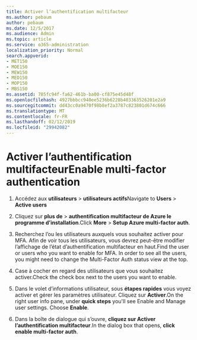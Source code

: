 ```yaml
---
title: Activer l’authentification multifacteur
ms.author: pebaum
author: pebaum
ms.date: 12/5/2017
ms.audience: Admin
ms.topic: article
ms.service: o365-administration
localization_priority: Normal
search.appverid:
- MET150
- MOE150
- MEW150
- MED150
- MOP150
- MBS150
ms.assetid: 785fc94f-fa62-461b-ba00-cf875e45d48f
ms.openlocfilehash: 4927bbbcc940ee5236b6228b403363526201e2a9
ms.sourcegitcommit: dd43cc0a9470f98b8ef2a3787c823801d674c666
ms.translationtype: MT
ms.contentlocale: fr-FR
ms.lasthandoff: 02/12/2019
ms.locfileid: "29942082"
---
```

# <a name="enable-multi-factor-authentication"></a><span data-ttu-id="159f9-102">Activer l’authentification multifacteur</span><span class="sxs-lookup"><span data-stu-id="159f9-102">Enable multi-factor authentication</span></span>

1. <span data-ttu-id="159f9-103">Accédez aux **utilisateurs** \> **utilisateurs actifs**</span><span class="sxs-lookup"><span data-stu-id="159f9-103">Navigate to **Users** \> **Active users**</span></span>
    
2. <span data-ttu-id="159f9-104">Cliquez sur **plus de** \> **authentification multifacteur de Azure le programme d’installation**.</span><span class="sxs-lookup"><span data-stu-id="159f9-104">Click **More** \> **Setup Azure multi-factor auth**.</span></span> 
    
3. <span data-ttu-id="159f9-p101">Recherchez l’ou les utilisateurs auxquels vous souhaitez activer pour MFA. Afin de voir tous les utilisateurs, vous devrez peut-être modifier l’affichage de l’état d’authentification multifacteur en haut.</span><span class="sxs-lookup"><span data-stu-id="159f9-p101">Find the user or users who you want to enable for MFA. In order to see all the users, you might need to change the Multi-Factor Auth status view at the top.</span></span>
    
4. <span data-ttu-id="159f9-107">Case à cocher en regard des utilisateurs que vous souhaitez activer.</span><span class="sxs-lookup"><span data-stu-id="159f9-107">Check the check box next to the users you want to enable.</span></span>
    
5.  <span data-ttu-id="159f9-p102">Dans le volet d’informations utilisateur, sous **étapes rapides** vous voyez activer et gérer les paramètres utilisateur. Cliquez sur **Activer**.</span><span class="sxs-lookup"><span data-stu-id="159f9-p102">On the right user info pane, under **quick steps** you'll see Enable and Manage user settings. Choose **Enable**.</span></span> 
    
6. <span data-ttu-id="159f9-110">Dans la boîte de dialogue qui s’ouvre, **cliquez sur Activer l’authentification multifacteur**.</span><span class="sxs-lookup"><span data-stu-id="159f9-110">In the dialog box that opens, **click enable multi-factor auth**.</span></span> 
    

